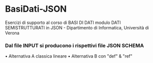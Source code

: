 # BasiDati-JSON
Esercizi di supporto al corso di BASI DI DATI modulo DATI SEMISTRUTTURATI in JSON - Dipartimento di Informatica, Università di Verona

### Dal file INPUT si producono i rispettivi file JSON SCHEMA
• Alternativa A classica lineare
• Alternativa B con "def" & "ref"
